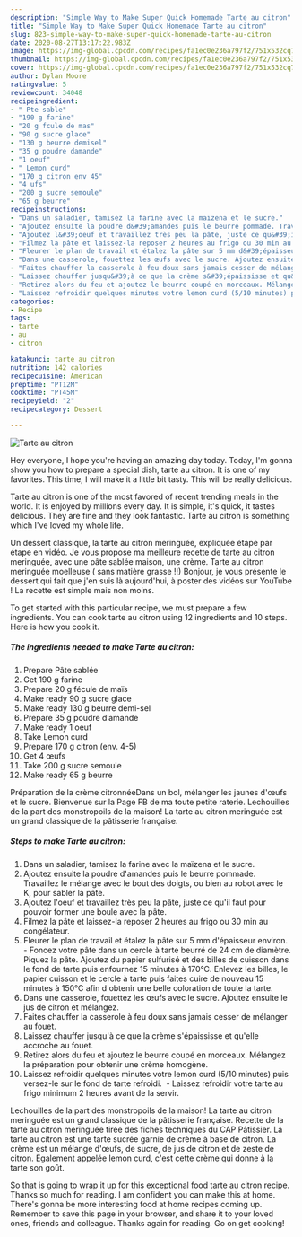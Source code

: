 ```yaml
---
description: "Simple Way to Make Super Quick Homemade Tarte au citron"
title: "Simple Way to Make Super Quick Homemade Tarte au citron"
slug: 823-simple-way-to-make-super-quick-homemade-tarte-au-citron
date: 2020-08-27T13:17:22.983Z
image: https://img-global.cpcdn.com/recipes/fa1ec0e236a797f2/751x532cq70/tarte-au-citron-photo-principale-de-la-recette.jpg
thumbnail: https://img-global.cpcdn.com/recipes/fa1ec0e236a797f2/751x532cq70/tarte-au-citron-photo-principale-de-la-recette.jpg
cover: https://img-global.cpcdn.com/recipes/fa1ec0e236a797f2/751x532cq70/tarte-au-citron-photo-principale-de-la-recette.jpg
author: Dylan Moore
ratingvalue: 5
reviewcount: 34048
recipeingredient:
- " Pte sable"
- "190 g farine"
- "20 g fcule de mas"
- "90 g sucre glace"
- "130 g beurre demisel"
- "35 g poudre damande"
- "1 oeuf"
- " Lemon curd"
- "170 g citron env 45"
- "4 ufs"
- "200 g sucre semoule"
- "65 g beurre"
recipeinstructions:
- "Dans un saladier, tamisez la farine avec la maïzena et le sucre."
- "Ajoutez ensuite la poudre d&#39;amandes puis le beurre pommade. Travaillez le mélange avec le bout des doigts, ou bien au robot avec le K, pour sabler la pâte."
- "Ajoutez l&#39;oeuf et travaillez très peu la pâte, juste ce qu&#39;il faut pour pouvoir former une boule avec la pâte."
- "Filmez la pâte et laissez-la reposer 2 heures au frigo ou 30 min au congélateur."
- "Fleurer le plan de travail et étalez la pâte sur 5 mm d&#39;épaisseur environ.  Foncez votre pâte dans un cercle à tarte beurré de 24 cm de diamètre. Piquez la pâte. Ajoutez du papier sulfurisé et des billes de cuisson dans le fond de tarte puis enfournez 15 minutes à 170°C. Enlevez les billes, le papier cuisson et le cercle à tarte puis faites cuire de nouveau 15 minutes à 150°C afin d&#39;obtenir une belle coloration de toute la tarte."
- "Dans une casserole, fouettez les œufs avec le sucre. Ajoutez ensuite le jus de citron et mélangez."
- "Faites chauffer la casserole à feu doux sans jamais cesser de mélanger au fouet."
- "Laissez chauffer jusqu&#39;à ce que la crème s&#39;épaississe et qu&#39;elle accroche au fouet."
- "Retirez alors du feu et ajoutez le beurre coupé en morceaux. Mélangez la préparation pour obtenir une crème homogène."
- "Laissez refroidir quelques minutes votre lemon curd (5/10 minutes) puis versez-le sur le fond de tarte refroidi.  Laissez refroidir votre tarte au frigo minimum 2 heures avant de la servir."
categories:
- Recipe
tags:
- tarte
- au
- citron

katakunci: tarte au citron 
nutrition: 142 calories
recipecuisine: American
preptime: "PT12M"
cooktime: "PT45M"
recipeyield: "2"
recipecategory: Dessert

---
```



![Tarte au citron](https://img-global.cpcdn.com/recipes/fa1ec0e236a797f2/751x532cq70/tarte-au-citron-photo-principale-de-la-recette.jpg)

Hey everyone, I hope you're having an amazing day today. Today, I'm gonna show you how to prepare a special dish, tarte au citron. It is one of my favorites. This time, I will make it a little bit tasty. This will be really delicious.

Tarte au citron is one of the most favored of recent trending meals in the world. It is enjoyed by millions every day. It is simple, it's quick, it tastes delicious. They are fine and they look fantastic. Tarte au citron is something which I've loved my whole life.

Un dessert classique, la tarte au citron meringuée, expliquée étape par étape en vidéo. Je vous propose ma meilleure recette de tarte au citron meringuée, avec une pâte sablée maison, une crème. Tarte au citron meringuée moelleuse ( sans matière grasse !!) Bonjour, je vous présente le dessert qui fait que j&#39;en suis là aujourd&#39;hui, à poster des vidéos sur YouTube ! La recette est simple mais non moins.


To get started with this particular recipe, we must prepare a few ingredients. You can cook tarte au citron using 12 ingredients and 10 steps. Here is how you cook it.

<!--inarticleads1-->

##### The ingredients needed to make Tarte au citron:

1. Prepare  Pâte sablée
1. Get 190 g farine
1. Prepare 20 g fécule de maïs
1. Make ready 90 g sucre glace
1. Make ready 130 g beurre demi-sel
1. Prepare 35 g poudre d’amande
1. Make ready 1 oeuf
1. Take  Lemon curd
1. Prepare 170 g citron (env. 4-5)
1. Get 4 œufs
1. Take 200 g sucre semoule
1. Make ready 65 g beurre


Préparation de la crème citronnéeDans un bol, mélanger les jaunes d&#39;œufs et le sucre. Bienvenue sur la Page FB de ma toute petite raterie. Lechouilles de la part des monstropoils de la maison! La tarte au citron meringuée est un grand classique de la pâtisserie française. 

<!--inarticleads2-->

##### Steps to make Tarte au citron:

1. Dans un saladier, tamisez la farine avec la maïzena et le sucre.
1. Ajoutez ensuite la poudre d&#39;amandes puis le beurre pommade. Travaillez le mélange avec le bout des doigts, ou bien au robot avec le K, pour sabler la pâte.
1. Ajoutez l&#39;oeuf et travaillez très peu la pâte, juste ce qu&#39;il faut pour pouvoir former une boule avec la pâte.
1. Filmez la pâte et laissez-la reposer 2 heures au frigo ou 30 min au congélateur.
1. Fleurer le plan de travail et étalez la pâte sur 5 mm d&#39;épaisseur environ.  - Foncez votre pâte dans un cercle à tarte beurré de 24 cm de diamètre. Piquez la pâte. Ajoutez du papier sulfurisé et des billes de cuisson dans le fond de tarte puis enfournez 15 minutes à 170°C. Enlevez les billes, le papier cuisson et le cercle à tarte puis faites cuire de nouveau 15 minutes à 150°C afin d&#39;obtenir une belle coloration de toute la tarte.
1. Dans une casserole, fouettez les œufs avec le sucre. Ajoutez ensuite le jus de citron et mélangez.
1. Faites chauffer la casserole à feu doux sans jamais cesser de mélanger au fouet.
1. Laissez chauffer jusqu&#39;à ce que la crème s&#39;épaississe et qu&#39;elle accroche au fouet.
1. Retirez alors du feu et ajoutez le beurre coupé en morceaux. Mélangez la préparation pour obtenir une crème homogène.
1. Laissez refroidir quelques minutes votre lemon curd (5/10 minutes) puis versez-le sur le fond de tarte refroidi.  - Laissez refroidir votre tarte au frigo minimum 2 heures avant de la servir.


Lechouilles de la part des monstropoils de la maison! La tarte au citron meringuée est un grand classique de la pâtisserie française. Recette de la tarte au citron meringuée tirée des fiches techniques du CAP Pâtissier. La tarte au citron est une tarte sucrée garnie de crème à base de citron. La crème est un mélange d&#39;œufs, de sucre, de jus de citron et de zeste de citron. Également appelée lemon curd, c&#39;est cette crème qui donne à la tarte son goût. 

So that is going to wrap it up for this exceptional food tarte au citron recipe. Thanks so much for reading. I am confident you can make this at home. There's gonna be more interesting food at home recipes coming up. Remember to save this page in your browser, and share it to your loved ones, friends and colleague. Thanks again for reading. Go on get cooking!
